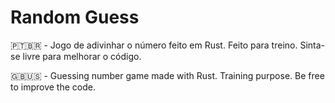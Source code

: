 # Random Guess

🇵🇹🇧🇷 - Jogo de adivinhar o número feito em Rust. Feito para treino. Sinta-se livre para melhorar o código.

🇬🇧🇺🇸 - Guessing number game made with Rust. Training purpose. Be free to improve the code.

